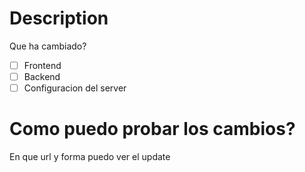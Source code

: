 # Description
Que ha cambiado?

- [ ] Frontend
- [ ] Backend
- [ ] Configuracion del server

# Como puedo probar los cambios?
En que url y forma puedo ver el update
